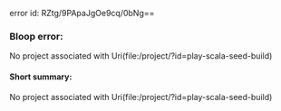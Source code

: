 error id: RZtg/9PApaJgOe9cq/0bNg==
### Bloop error:

No project associated with Uri(file:<WORKSPACE>/project/?id=play-scala-seed-build)
#### Short summary: 

No project associated with Uri(file:<WORKSPACE>/project/?id=play-scala-seed-build)